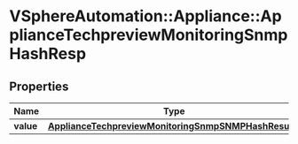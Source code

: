# VSphereAutomation::Appliance::ApplianceTechpreviewMonitoringSnmpHashResp

## Properties
Name | Type | Description | Notes
------------ | ------------- | ------------- | -------------
**value** | [**ApplianceTechpreviewMonitoringSnmpSNMPHashResults**](ApplianceTechpreviewMonitoringSnmpSNMPHashResults.md) |  | 


